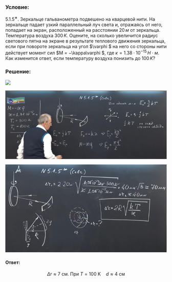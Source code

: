###  Условие:

$5.1.5^{∗}.$ Зеркальце гальванометра подвешено на кварцевой нити. На зеркальце падает узкий параллельный луч света и, отражаясь от него, попадает на экран, расположенный на расстоянии $20\,м$ от зеркальца. Температура воздуха $300\,K$. Оцените, на сколько увеличится радиус светового пятна на экране в результате теплового движения зеркальца, если при повороте зеркальца на угол $\varphi $ на него со стороны нити действует момент сил $M = −\kappa\varphi $, где $\kappa = 1.38 · 10^{−15} \, Н \cdot м$. Как изменится ответ, если температуру воздуха понизить до $100\,K$?

###  Решение:

![](https://www.youtube.com/embed/qz_mUDzHpgs)

![|874x371, 67%](../../img/5.1.5/01.png)

![|626x341, 67%](../../img/5.1.5/02.png)

#### Ответ:

$$
\Delta r\approx7\text{ cм. При }T=100\mathrm{~K}\quad d\approx4\mathrm{~cм}
$$